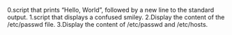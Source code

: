 0.script that prints “Hello, World”, followed by a new line to the standard output.
1.script that displays a confused smiley.
2.Display the content of the /etc/passwd file.
3.Display the content of /etc/passwd and /etc/hosts.
